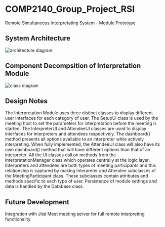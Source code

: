 # COMP2140_Group_Project_RSI

Remote Simultaneous Interpretating System - Module Prototype

## System Architecture
![architecture diagram](https://i.imgur.com/6InkB4e.png)

## Component Decompsition of Interpretation Module
![class diagram](https://i.imgur.com/jc1jUZS.png)

## Design Notes
The Interpretation Module uses three distinct classes to display different user interfaces for each category of user. The SetupUI class is used by the meeting host to set the parameters for interpretation before the meeting is started. The InterpreterUI and AttendeeUI classes are used to display interfaces for interpreters and attendees respectively. The dashboard() method presents all options available to an interpreter while actively interpreting. When fully implemented, the AttendeeUI class will also have its own dashboard() method that will have different options than that of an interpreter. All the UI classes call on methods from the InterpretationManager class which operates centrally at the logic layer. Interpreters and attendees are both types of meeting participants and this relationship is captured by making Interpreter and Attendee subclasses of the MeetingParticipant class. These subclasses contain attributes and methods specific to each type of user. Persistence of module settings and data is handled by the Database class.

## Future Development
Integration with Jitsi Meet meeting server for full remote interpreting functionality.
